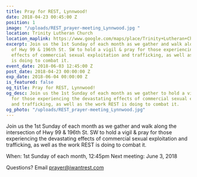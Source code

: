 ```yaml
---
title: Pray for REST, Lynnwood!
date: 2018-04-23 00:45:00 Z
position: 1
image: "/uploads/REST_prayer-meeting_Lynnwood.jpg "
location: Trinity Lutheran Church
location_maplink: https://www.google.com/maps/place/Trinity+Lutheran+Church/@47.8214856,-122.3201787,17z/data=!3m1!4b1!4m5!3m4!1s0x54900531491393a1:0x7386201b23a64eb1!8m2!3d47.821482!4d-122.31799
excerpt: Join us the 1st Sunday of each month as we gather and walk along the intersection
  of Hwy 99 & 196th St. SW to hold a vigil & pray for those experiencing the devastating
  effects of commercial sexual exploitation and trafficking, as well as the work REST
  is doing to combat it.
event_date: 2018-06-03 12:45:00 Z
post_date: 2018-04-23 00:00:00 Z
exp_date: 2018-06-04 00:00:00 Z
is_featured: false
og_title: Pray for REST, Lynnwood!
og_desc: Join us the 1st Sunday of each month as we gather to hold a vigil & pray
  for those experiencing the devastating effects of commercial sexual exploitation
  and trafficking, as well as the work REST is doing to combat it.
og_photo: "/uploads/REST_prayer-meeting_Lynnwood.jpg"
---
```


Join us the 1st Sunday of each month as we gather and walk along the intersection of Hwy 99 & 196th St. SW to hold a vigil & pray for those experiencing the devastating effects of commercial sexual exploitation and trafficking, as well as the work REST is doing to combat it.

When: 1st Sunday of each month, 12:45pm
Next meeting: June 3, 2018

Questions? Email [prayer@iwantrest.com](mailto:prayer@iwantrest.com)
